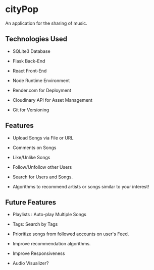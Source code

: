 # cityPop
An application for the sharing of music.

## Technologies Used
- SQLite3 Database
- Flask Back-End
- React Front-End
- Node Runtime Environment

- Render.com for Deployment
- Cloudinary API for Asset Management
- Git for Versioning
## Features
- Upload Songs via File or URL
- Comments on Songs
- Like/Unlike Songs
- Follow/Unfollow other Users


- Search for Users and Songs.
- Algorithms to recommend artists or songs similar to your interest!
## Future Features
- Playlists : Auto-play Multiple Songs
- Tags: Search by Tags
- Prioritize songs from followed accounts on user's Feed.

- Improve recommendation algorithms.
- Improve Responsiveness
- Audio Visualizer?
